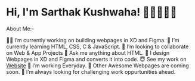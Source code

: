# Hi, I'm Sarthak Kushwaha! 💪🏻👋🇮🇳
About Me:-

💪🏻 I’m currently working on building webpages in XD and Figma.
🌱 I’m currently learning HTML, CSS, C & JavaScript.
👀 I’m looking to collaborate on Web & App Projects
💬 Ask me anything about HTML.
🙌 I design Webpages in XD and Figma and converts it into code.
😇 See my work on [Website](https://angryfighter3.netlify.app) 
🧐 I’m working Everyday.
🤩 Other Awesome Webpages are coming soon.
🌋 I’m always looking for challenging work oppurtunities ahead.
